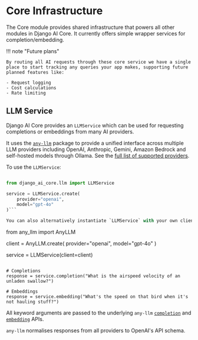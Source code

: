 # Core Infrastructure

The Core module provides shared infrastructure that powers all other modules in Django AI Core. It currently offers simple wrapper services for completion/embedding.

!!! note "Future plans"

    By routing all AI requests through these core service we have a single place to start tracking any queries your app makes, supporting future planned features like:

    - Request logging
    - Cost calculations
    - Rate limiting

## LLM Service

Django AI Core provides an `LLMService` which can be used for requesting completions or embeddings from many AI providers.

It uses the [`any-llm`](https://mozilla-ai.github.io/any-llm/) package to provide a unified interface across multiple LLM providers including OpenAI, Anthropic, Gemini, Amazon Bedrock and self-hosted models through Ollama. See the [full list of supported providers](https://mozilla-ai.github.io/any-llm/providers/).

To use the `LLMService`:

````python

from django_ai_core.llm import LLMService

service = LLMService.create(
    provider="openai",
    model="gpt-4o"
)```

You can also alternatively instantiate `LLMService` with your own client instance:

````

from any_llm import AnyLLM

client = AnyLLM.create(
provider="openai",
model="gpt-4o"
)

service = LLMService(client=client)

```

# Completions
response = service.completion("What is the airspeed velocity of an unladen swallow?")

# Embeddings
response = service.embedding("What's the speed on that bird when it's not hauling stuff?")
```

All keyword arguments are passed to the underlying `any-llm` [`completion`](https://mozilla-ai.github.io/any-llm/api/completion/) and [`embedding`](https://mozilla-ai.github.io/any-llm/api/embedding/) APIs.

`any-llm` normalises responses from all providers to OpenAI's API schema.
